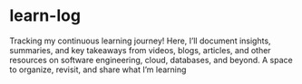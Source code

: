 # learn-log
Tracking my continuous learning journey! Here, I’ll document insights, summaries, and key takeaways from videos, blogs, articles, and other resources on software engineering, cloud, databases, and beyond. A space to organize, revisit, and share what I’m learning
